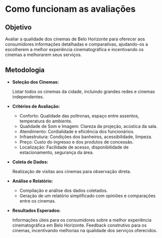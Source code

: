 # Como funcionam as avaliações

## Objetivo

Avaliar a qualidade dos cinemas de Belo Horizonte para oferecer aos consumidores informações detalhadas e comparativas, ajudando-os a escolherem a melhor experiência cinematográfica e incentivando os cinemas a melhorarem seus serviços.

## Metodologia

- **Seleção dos Cinemas:**
  
  Listar todos os cinemas da cidade, incluindo grandes redes e cinemas independentes.

- **Critérios de Avaliação:**

  - Conforto: Qualidade das poltronas, espaço entre assentos, temperatura do ambiente.
  - Qualidade de Som e Imagem: Clareza da projeção, acústica da sala.
  - Atendimento: Cordialidade e eficiência dos funcionários.
  - Infraestrutura: Condições dos banheiros, acessibilidade, limpeza.
  - Preço: Custo do ingresso e dos produtos de concessão.
  - Localização: Facilidade de acesso, disponibilidade de estacionamento, segurança da área.

- **Coleta de Dados:**

  Realização de visitas aos cinemas para observação direta.

- **Análise e Relatório:**

  - Compilação e análise dos dados coletados.
  - Geração de um relatório simplificado com opiniões e comparações entre os cinemas.

- **Resultados Esperados:**

  Informações úteis para os consumidores sobre a melhor experiência cinematográfica em Belo Horizonte.
  Feedback construtivo para os cinemas, incentivando melhorias na qualidade dos serviços oferecidos.
